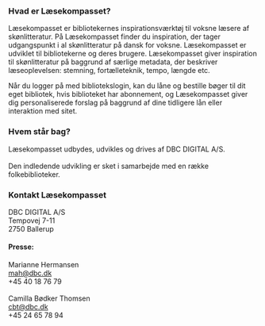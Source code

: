 ### Hvad er Læsekompasset?

Læsekompasset er bibliotekernes inspirationsværktøj til voksne læsere af skønlitteratur. På Læsekompasset finder du inspiration, der tager udgangspunkt i al skønlitteratur på dansk for voksne. Læsekompasset er udviklet til bibliotekerne og deres brugere. Læsekompasset giver inspiration til skønlitteratur på baggrund af særlige metadata, der beskriver læseoplevelsen: stemning, fortælleteknik, tempo, længde etc. 
&nbsp;  

Når du logger på med bibliotekslogin, kan du låne og bestille bøger til dit eget bibliotek, hvis biblioteket har abonnement, og Læsekompasset giver dig personaliserede forslag på baggrund af dine tidligere lån eller interaktion med sitet. 

### Hvem står bag?

Læsekompasset udbydes, udvikles og drives af DBC DIGITAL A/S.   
&nbsp;  
Den indledende udvikling er sket i samarbejde med en række folkebiblioteker. 


### Kontakt Læsekompasset

DBC DIGITAL A/S  
Tempovej 7-11  
2750 Ballerup  
#### Presse:  
Marianne Hermansen   
mah@dbc.dk  
+45 40 18 76 79  
&nbsp;  
Camilla Bødker Thomsen  
cbt@dbc.dk  
+45 24 65 78 94  
